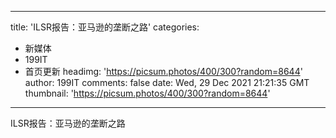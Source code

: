 
---
title: 'ILSR报告：亚马逊的垄断之路'
categories: 
 - 新媒体
 - 199IT
 - 首页更新
headimg: 'https://picsum.photos/400/300?random=8644'
author: 199IT
comments: false
date: Wed, 29 Dec 2021 21:21:35 GMT
thumbnail: 'https://picsum.photos/400/300?random=8644'
---

<div>   
ILSR报告：亚马逊的垄断之路  
</div>
            